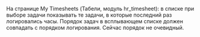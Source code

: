 На странице My Timesheets (Табели, модуль hr_timesheet): в списке при выборе задачи показывать те задачи, в которые последний раз логировались часы. Порядок задач в всплывающем списке должен совпадать с порядком логирования. Сейчас порядок не очевидный.
